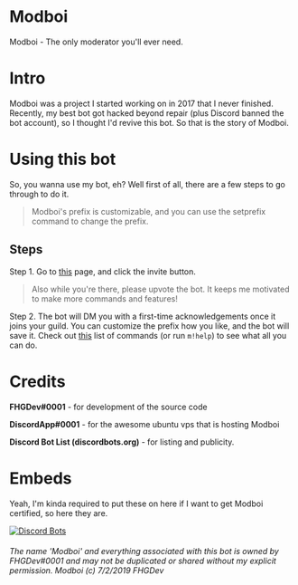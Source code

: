 # Modboi
  Modboi - The only moderator you'll ever need.

# Intro

Modboi was a project I started working on in 2017 that I never finished.
Recently, my best bot got hacked beyond repair (plus Discord banned the bot account), so I thought I'd revive this bot.
So that is the story of Modboi.

# Using this bot
So, you wanna use my bot, eh? Well first of all, there are a few steps to go through to do it.
> Modboi's prefix is customizable, and you can use the setprefix command to change the prefix.

## Steps

Step 1.
Go to [this](https://discordbots.org/bot/572092327460601859 "Modboi | Discord Bots") page, and click the invite button.
> Also while you're there, please upvote the bot. It keeps me motivated to make more commands and features!

Step 2.
The bot will DM you with a first-time acknowledgements once it joins your guild.
You can customize the prefix how you like, and the bot will save it.
Check out [this](https://modboi.js.org/docs/command_list) list of commands (or run `m!help`) to see what all you can do.

# Credits
**FHGDev#0001** - for development of the source code  

**DiscordApp#0001** - for the awesome ubuntu vps that is hosting Modboi  

**Discord Bot List (discordbots.org)** - for listing and publicity.  



# Embeds
Yeah, I'm kinda required to put these on here if I want to get Modboi certified, so here they are.  

[![Discord Bots](https://discordbots.org/api/widget/572092327460601859.svg)](https://discordbots.org/bot/572092327460601859)

###### The name 'Modboi' and everything associated with this bot is owned by FHGDev#0001 and may not be duplicated or shared without my explicit permission. Modboi (c) 7/2/2019 FHGDev
